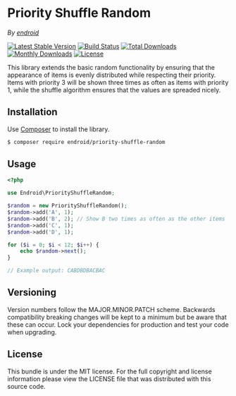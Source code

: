 Priority Shuffle Random
=======================

*By [endroid](http://endroid.nl/)*

[![Latest Stable Version](http://img.shields.io/packagist/v/endroid/priority-shuffle-random.svg)](https://packagist.org/packages/endroid/priority-shuffle-random)
[![Build Status](http://img.shields.io/travis/endroid/PriorityShuffleRandom.svg)](http://travis-ci.org/endroid/PriorityShuffleRandom)
[![Total Downloads](http://img.shields.io/packagist/dt/endroid/priority-shuffle-random.svg)](https://packagist.org/packages/endroid/priority-shuffle-random)
[![Monthly Downloads](http://img.shields.io/packagist/dm/endroid/priority-shuffle-random.svg)](https://packagist.org/packages/endroid/priority-shuffle-random)
[![License](http://img.shields.io/packagist/l/endroid/priority-shuffle-random.svg)](https://packagist.org/packages/endroid/priority-shuffle-random)

This library extends the basic random functionality by ensuring that the
appearance of items is evenly distributed while respecting their priority.
Items with priority 3 will be shown three times as often as items with priority
1, while the shuffle algorithm ensures that the values are spreaded nicely.

## Installation

Use [Composer](https://getcomposer.org/) to install the library.

``` bash
$ composer require endroid/priority-shuffle-random
```

## Usage

```php
<?php

use Endroid\PriorityShuffleRandom;

$random = new PriorityShuffleRandom();
$random->add('A', 1);
$random->add('B', 2); // Show B two times as often as the other items
$random->add('C', 1);
$random->add('D', 1);

for ($i = 0; $i < 12; $i++) {
    echo $random->next();
}

// Example output: CABDBDBACBAC
```

## Versioning

Version numbers follow the MAJOR.MINOR.PATCH scheme. Backwards compatibility
breaking changes will be kept to a minimum but be aware that these can occur.
Lock your dependencies for production and test your code when upgrading.

## License

This bundle is under the MIT license. For the full copyright and license
information please view the LICENSE file that was distributed with this source code.
